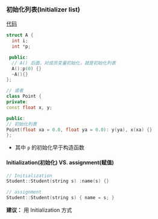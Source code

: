 ### 初始化列表(Initializer list)
[代码](../../zju/p-13/main.cpp)

```c++
struct A {
  int i;
  int *p;

 public:
  // A() 后面，对成员变量初始化，就是初始化列表
  A():p(0) {}
  ~A(){}
};

// 或者
class Point {
private:
const float x, y;

public:
// 初始化列表
Point(float xa = 0.0, float ya = 0.0): y(ya), x(xa) {}
};
```
- 其中 `p` 的初始化早于构造函数

#### Initialization(初始化) VS. assignment(赋值)

```c++
// Initialization
Student::Student(string s) :name(s) {}

// assignment
Student::Student(string s) { name = s; }
```

**建议：** 用 Initialization 方式


